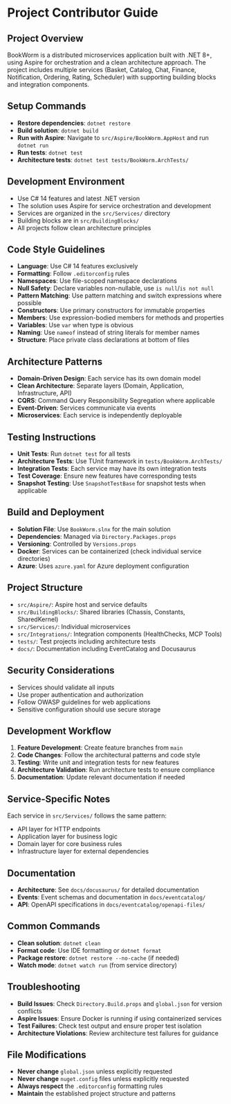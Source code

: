 # Project Contributor Guide

## Project Overview

BookWorm is a distributed microservices application built with .NET 8+, using Aspire for orchestration and a clean architecture approach. The project includes multiple services (Basket, Catalog, Chat, Finance, Notification, Ordering, Rating, Scheduler) with supporting building blocks and integration components.

## Setup Commands

- **Restore dependencies**: `dotnet restore`
- **Build solution**: `dotnet build`
- **Run with Aspire**: Navigate to `src/Aspire/BookWorm.AppHost` and run `dotnet run`
- **Run tests**: `dotnet test`
- **Architecture tests**: `dotnet test tests/BookWorm.ArchTests/`

## Development Environment

- Use C# 14 features and latest .NET version
- The solution uses Aspire for service orchestration and development
- Services are organized in the `src/Services/` directory
- Building blocks are in `src/BuildingBlocks/`
- All projects follow clean architecture principles

## Code Style Guidelines

- **Language**: Use C# 14 features exclusively
- **Formatting**: Follow `.editorconfig` rules
- **Namespaces**: Use file-scoped namespace declarations
- **Null Safety**: Declare variables non-nullable, use `is null`/`is not null`
- **Pattern Matching**: Use pattern matching and switch expressions where possible
- **Constructors**: Use primary constructors for immutable properties
- **Members**: Use expression-bodied members for methods and properties
- **Variables**: Use `var` when type is obvious
- **Naming**: Use `nameof` instead of string literals for member names
- **Structure**: Place private class declarations at bottom of files

## Architecture Patterns

- **Domain-Driven Design**: Each service has its own domain model
- **Clean Architecture**: Separate layers (Domain, Application, Infrastructure, API)
- **CQRS**: Command Query Responsibility Segregation where applicable
- **Event-Driven**: Services communicate via events
- **Microservices**: Each service is independently deployable

## Testing Instructions

- **Unit Tests**: Run `dotnet test` for all tests
- **Architecture Tests**: Use TUnit framework in `tests/BookWorm.ArchTests/`
- **Integration Tests**: Each service may have its own integration tests
- **Test Coverage**: Ensure new features have corresponding tests
- **Snapshot Testing**: Use `SnapshotTestBase` for snapshot tests when applicable

## Build and Deployment

- **Solution File**: Use `BookWorm.slnx` for the main solution
- **Dependencies**: Managed via `Directory.Packages.props`
- **Versioning**: Controlled by `Versions.props`
- **Docker**: Services can be containerized (check individual service directories)
- **Azure**: Uses `azure.yaml` for Azure deployment configuration

## Project Structure

- `src/Aspire/`: Aspire host and service defaults
- `src/BuildingBlocks/`: Shared libraries (Chassis, Constants, SharedKernel)
- `src/Services/`: Individual microservices
- `src/Integrations/`: Integration components (HealthChecks, MCP Tools)
- `tests/`: Test projects including architecture tests
- `docs/`: Documentation including EventCatalog and Docusaurus

## Security Considerations

- Services should validate all inputs
- Use proper authentication and authorization
- Follow OWASP guidelines for web applications
- Sensitive configuration should use secure storage

## Development Workflow

1. **Feature Development**: Create feature branches from `main`
2. **Code Changes**: Follow the architectural patterns and code style
3. **Testing**: Write unit and integration tests for new features
4. **Architecture Validation**: Run architecture tests to ensure compliance
5. **Documentation**: Update relevant documentation if needed

## Service-Specific Notes

Each service in `src/Services/` follows the same pattern:

- API layer for HTTP endpoints
- Application layer for business logic
- Domain layer for core business rules
- Infrastructure layer for external dependencies

## Documentation

- **Architecture**: See `docs/docusaurus/` for detailed documentation
- **Events**: Event schemas and documentation in `docs/eventcatalog/`
- **API**: OpenAPI specifications in `docs/eventcatalog/openapi-files/`

## Common Commands

- **Clean solution**: `dotnet clean`
- **Format code**: Use IDE formatting or `dotnet format`
- **Package restore**: `dotnet restore --no-cache` (if needed)
- **Watch mode**: `dotnet watch run` (from service directory)

## Troubleshooting

- **Build Issues**: Check `Directory.Build.props` and `global.json` for version conflicts
- **Aspire Issues**: Ensure Docker is running if using containerized services
- **Test Failures**: Check test output and ensure proper test isolation
- **Architecture Violations**: Review architecture test failures for guidance

## File Modifications

- **Never change** `global.json` unless explicitly requested
- **Never change** `nuget.config` files unless explicitly requested
- **Always respect** the `.editorconfig` formatting rules
- **Maintain** the established project structure and patterns
